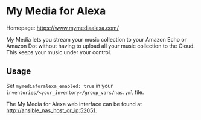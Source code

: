 # My Media for Alexa

Homepage: <https://www.mymediaalexa.com/>

My Media lets you stream your music collection to your Amazon Echo or Amazon Dot without having to upload all your music collection to the Cloud. This keeps your music under your control.

## Usage

Set `mymediaforalexa_enabled: true` in your `inventories/<your_inventory>/group_vars/nas.yml` file.

The My Media for Alexa web interface can be found at <http://ansible_nas_host_or_ip:52051>.

